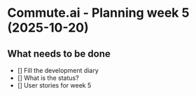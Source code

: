 # Commute.ai - Planning week 5 (2025-10-20)

## What needs to be done

- [] Fill the development diary
- [] What is the status?
- [] User stories for week 5

